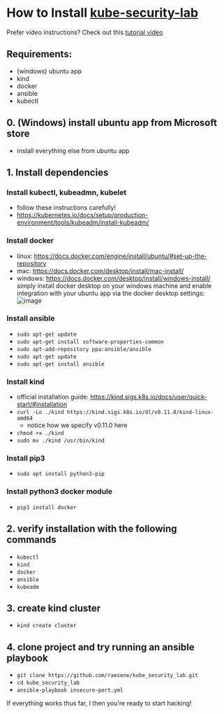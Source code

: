 # How to Install [kube-security-lab](https://github.com/raesene/kube_security_lab)

Prefer video instructions? Check out this [tutorial video](https://www.youtube.com/watch?v=y9PbNDdtHGo&list=PLSGxDsVUZ-zyGCCYUnS5oyi54VuTQ0W4w&index=2)

## Requirements:
- (windows) ubuntu app
- kind
- docker
- ansible
- kubectl


## 0. (Windows) install ubuntu app from Microsoft store
  - install everything else from ubuntu app

## 1. Install dependencies

###  Install kubectl, kubeadmn, kubelet
  - follow these instructions carefully!
  - https://kubernetes.io/docs/setup/production-environment/tools/kubeadm/install-kubeadm/

###  Install docker
  - linux: https://docs.docker.com/engine/install/ubuntu/#set-up-the-repository
  - mac: https://docs.docker.com/desktop/install/mac-install/
  - windows: https://docs.docker.com/desktop/install/windows-install/ simply install docker desktop on your windows machine and enable integration
  with your ubuntu app via the docker desktop settings:
![image](https://user-images.githubusercontent.com/24460340/183655409-941eb3bf-a968-4c06-bfac-60e66d5795af.png)


  

###  Install ansible
  - `sudo apt-get update`
  - `sudo apt-get install software-properties-common`
  - `sudo apt-add-repository ppa:ansible/ansible`
  - `sudo apt-get update`
  - `sudo apt-get install ansible`

###  Install kind
  - official installation guide: https://kind.sigs.k8s.io/docs/user/quick-start/#installation
  - `curl -Lo ./kind https://kind.sigs.k8s.io/dl/v0.11.0/kind-linux-amd64`
      - notice how we specify v0.11.0 here
  - `chmod +x ./kind`
  - `sudo mv ./kind /usr/bin/kind`

###  Install pip3
  - `sudo apt install python3-pip`

###  Install python3 docker module
  - `pip3 install docker`

## 2. verify installation with the following commands
  - `kubectl`
  - `kind`
  - `docker`
  - `ansible`
  - `kubeadm`

## 3. create kind cluster
  - `kind create cluster`

## 4. clone project and try running an ansible playbook
  - `git clone https://github.com/raesene/kube_security_lab.git`
  - `cd kube_security_lab`
  - `ansible-playbook insecure-port.yml`

If everything works thus far, I then you're ready to start hacking!
